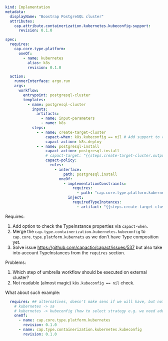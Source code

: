
```yaml
kind: Implementation
metadata:
  displayName: "Boostrap PostgreSQL cluster"
  attributes:
    cap.attribute.containerization.kubernetes.kubeconfig-support:
      revision: 0.1.0

spec:
  requires:
    cap.core.type.platform:
      oneOf:
        - name: kubernetes
          alias: k8s
          revision: 0.1.0

  action:
    runnerInterface: argo.run
    args:
      workflow:
        entrypoint: postgresql-cluster
        templates:
          - name: postgresql-cluster
            inputs:
              artifacts:
                - name: input-parameters
                - name: k8s
            steps:
              - - name: create-target-cluster
                  capact-when: k8s.kubeconfig == nil # Add support to check fields
                  capact-action: k8s.deploy
              - - name: postgresql-install
                  capact-action: postgresql.install
                  # capact-target: "{{steps.create-target-cluster.outputs.artifacts.kubeconfig}}" # optional syntax sugar
                  capact-policy:
                    rules:
                      - interface:
                          path: postgresql.install
                        oneOf:
                          - implementationConstraints:
                              requires:
                                - path: "cap.core.type.platform.kubernetes"
                            inject:
                              requiredTypeInstances:
                                - artifact: "{{steps.create-target-cluster.outputs.artifacts.k8s}}"
```

Requires:
1. Add option to check the TypeInstance properties via `capact-when`.
2. Merge the `cap.type.containerization.kubernetes.kubeconfig` to `cap.core.type.platform.kubernets` as we don't have Type composition yet.
3. Solve issue https://github.com/capactio/capact/issues/537 but also take into account TypeInstances from the `requires` section.

Problems:
1. Which step of umbrella workflow should be executed on external cluster?
2. Not readable (almost magic) `k8s.kubeconfig == nil` check.



What about such example:
```yaml
  requires: ## alternatives, doesn't make sens if we will have, but not only engine also polices needs to be done
    # kubernetes -> sa
    # kubernetes -> kubeconfig (how to select strategy e.g. we need add `multicluster.admiralty.io/elect: ""` with nodeSelector)
    oneOf:
      - name: cap.core.type.platform.kubernetes
        revision: 0.1.0
      - name: cap.type.containerization.kubernetes.kubeconfig
        revision: 0.1.0
```
